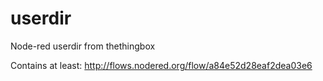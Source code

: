 # userdir
Node-red userdir from thethingbox

Contains at least: http://flows.nodered.org/flow/a84e52d28eaf2dea03e6
